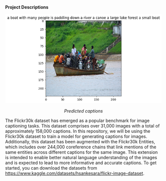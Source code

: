 **Project Descriptions**

![alt](download.png)

*<center>Predicted captions</center>*


The Flickr30k dataset has emerged as a popular benchmark for image captioning tasks. This dataset comprises over 31,000 images with a total of approximately 158,000 captions. In this repository, we will be using the Flickr30k dataset to train a model for generating captions for images. Additionally, this dataset has been augmented with the Flickr30k Entities, which includes over 244,000 coreference chains that link mentions of the same entities across different captions for the same image. This extension is intended to enable better natural language understanding of the images and is expected to lead to more informative and accurate captions. To get started, you can download the datasets from https://www.kaggle.com/datasets/hsankesara/flickr-image-dataset.